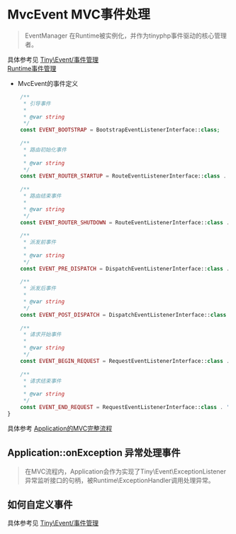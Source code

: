 MvcEvent MVC事件处理
====

> EventManager 在Runtime被实例化，并作为tinyphp事件驱动的核心管理者。

具体参考见 [Tiny\Event/事件管理](https://github.com/tinyphporg/tinyphp-docs/docs/lib/event.md)    
[Runtime事件管理](https://github.com/tinyphporg/tinyphp-docs/docs/manual/runtime_event.md)

* MvcEvent的事件定义
```php
    /**
     * 引导事件
     *
     * @var string
     */
    const EVENT_BOOTSTRAP = BootstrapEventListenerInterface::class;
    
    /**
     * 路由初始化事件
     *
     * @var string
     */
    const EVENT_ROUTER_STARTUP = RouteEventListenerInterface::class . '.onRouterStartup';
    
    /**
     * 路由结束事件
     *
     * @var string
     */
    const EVENT_ROUTER_SHUTDOWN = RouteEventListenerInterface::class . '.onRouterShutdown';
    
    /**
     * 派发前事件
     *
     * @var string
     */
    const EVENT_PRE_DISPATCH = DispatchEventListenerInterface::class . '.onPreDispatch';
    
    /**
     * 派发后事件
     *
     * @var string
     */
    const EVENT_POST_DISPATCH = DispatchEventListenerInterface::class . '.onPostDispatch';
    
    /**
     * 请求开始事件
     *
     * @var string
     */
    const EVENT_BEGIN_REQUEST = RequestEventListenerInterface::class . '.onBeginRequest';
    
    /**
     * 请求结束事件
     *
     * @var string
     */
    const EVENT_END_REQUEST = RequestEventListenerInterface::class . '.onEndRequest';
}
```
具体参考 [Application的MVC完整流程](https://github.com/tinyphporg/tinyphp-docs/docs/manual/application.md)


Application::onException 异常处理事件
----
> 在MVC流程内，Application会作为实现了Tiny\Event\ExceptionListener异常监听接口的句柄，被Runtime\ExceptionHandler调用处理异常。   


如何自定义事件
----

具体参考见 [Tiny\Event/事件管理](https://github.com/tinyphporg/tinyphp-docs/docs/lib/event.md)  
